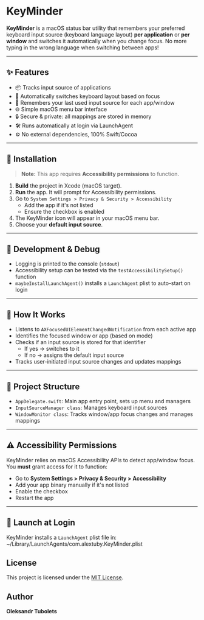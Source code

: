 # KeyMinder

**KeyMinder** is a macOS status bar utility that remembers your preferred keyboard input source (keyboard language layout) **per application** or **per window** and switches it automatically when you change focus. No more typing in the wrong language when switching between apps!

---

## ✨ Features

- 📦 Tracks input source of applications
- 🔄 Automatically switches keyboard layout based on focus
- 🧠 Remembers your last used input source for each app/window
- 🌐 Simple macOS menu bar interface
- 🔒 Secure & private: all mappings are stored in memory
- 🛠 Runs automatically at login via LaunchAgent
- ⚙️ No external dependencies, 100% Swift/Cocoa

---

## 🔧 Installation

> **Note:** This app requires **Accessibility permissions** to function.

1. **Build** the project in Xcode (macOS target).
2. **Run** the app. It will prompt for Accessibility permissions.
3. Go to `System Settings > Privacy & Security > Accessibility`
   - Add the app if it's not listed
   - Ensure the checkbox is enabled
4. The KeyMinder icon will appear in your macOS menu bar.
5. Choose your **default input source**.

---

## 🧪 Development & Debug

- Logging is printed to the console (`stdout`)
- Accessibility setup can be tested via the `testAccessibilitySetup()` function
- `maybeInstallLaunchAgent()` installs a `LaunchAgent` plist to auto-start on login

---

## 🧠 How It Works

- Listens to `AXFocusedUIElementChangedNotification` from each active app
- Identifies the focused window or app (based on mode)
- Checks if an input source is stored for that identifier
  - If yes → switches to it
  - If no → assigns the default input source
- Tracks user-initiated input source changes and updates mappings

---

## 📂 Project Structure

- `AppDelegate.swift`: Main app entry point, sets up menu and managers
- `InputSourceManager class`: Manages keyboard input sources
- `WindowMonitor class`: Tracks window/app focus changes and manages mappings

---

## ⚠️ Accessibility Permissions

KeyMinder relies on macOS Accessibility APIs to detect app/window focus. You **must** grant access for it to function:

- Go to **System Settings > Privacy & Security > Accessibility**
- Add your app binary manually if it's not listed
- Enable the checkbox
- Restart the app

---

## 🚀 Launch at Login

KeyMinder installs a `LaunchAgent` plist file in:
~/Library/LaunchAgents/com.alextuby.KeyMinder.plist


## License

This project is licensed under the [MIT License](LICENSE).

## Author

**Oleksandr Tubolets**
